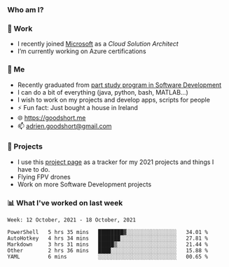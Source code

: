 ### Who am I?

<!--
**goodshort/goodshort** is a ✨ _special_ ✨ repository because its `README.md` (this file) appears on your GitHub profile.
-->
### 💼 Work
- I recently joined [Microsoft](https://www.microsoft.com/) as a _Cloud Solution Architect_
- I’m currently working on Azure certifications

### 🌱 Me
- Recently graduated from [part study program in Software Development](https://www.goodshort.me/who-am-i/studies#higher-diploma-in-software-development)
- I can do a bit of everything (java, python, bash, MATLAB...)
- I wish to work on my projects and develop apps, scripts for people
- ⚡ Fun fact: Just bought a house in Ireland
- 🌐 https://goodshort.me
- 📫 adrien.goodshort@gmail.com

### 🚧 Projects

- I use this [project page](https://github.com/users/goodshort/projects/2) as a tracker for my 2021 projects and things I have to do.
- Flying FPV drones
- Work on more Software Development projects

### 📊 What I've worked on last week

<!--START_SECTION:waka-->
```text
Week: 12 October, 2021 - 18 October, 2021

PowerShell   5 hrs 35 mins   ████████▓░░░░░░░░░░░░░░░░   34.01 % 
AutoHotkey   4 hrs 34 mins   ███████░░░░░░░░░░░░░░░░░░   27.81 % 
Markdown     3 hrs 31 mins   █████▒░░░░░░░░░░░░░░░░░░░   21.44 % 
Other        2 hrs 36 mins   ████░░░░░░░░░░░░░░░░░░░░░   15.88 % 
YAML         6 mins          ░░░░░░░░░░░░░░░░░░░░░░░░░   00.65 % 
```
<!--END_SECTION:waka-->
